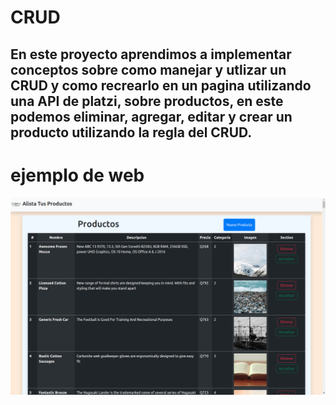 # CRUD
## En este proyecto aprendimos a implementar conceptos sobre como manejar y utlizar un CRUD y como recrearlo en un pagina utilizando una API de platzi, sobre productos, en este podemos eliminar, agregar, editar y crear un producto utilizando la regla del CRUD.

# ejemplo de web
![imagen-ejemplo](./img/ejemplo-crud.png)